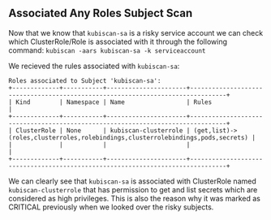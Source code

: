 ## Associated Any Roles Subject Scan

Now that we know that `kubiscan-sa` is a risky service account we can check which ClusterRole/Role is associated with it through the following command:
`kubiscan -aars kubiscan-sa -k serviceaccount`

We recieved the rules associated with `kubiscan-sa`:

```
Roles associated to Subject 'kubiscan-sa':
+-------------+-----------+----------------------+--------------------------------------------------------------------------------+
| Kind        | Namespace | Name                 | Rules                                                                          |
+-------------+-----------+----------------------+--------------------------------------------------------------------------------+
| ClusterRole | None      | kubiscan-clusterrole | (get,list)->(roles,clusterroles,rolebindings,clusterrolebindings,pods,secrets) |
|             |           |                      |                                                                                |
+-------------+-----------+----------------------+--------------------------------------------------------------------------------+
```

We can clearly see that `kubiscan-sa` is associated with ClusterRole named `kubiscan-clusterrole` that has permission to get and list secrets which are considered as high privileges. This is also the reason why it was marked as CRITICAL previously when we looked over the risky subjects.
